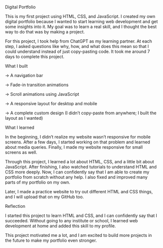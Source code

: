 Digital Portfolio

This is my first project using HTML, CSS, and JavaScript.
I created my own digital portfolio because I wanted to start learning web development and get some insights into it. My goal was to learn a real skill, and I thought the best way to do that was by making a project.

For this project, I took help from ChatGPT as my learning partner. At each step, I asked questions like why, how, and what does this mean so that I could understand instead of just copy-pasting code. It took me around 7 days to complete this project.

What I built

-> A navigation bar

-> Fade-in transition animations

-> Scroll animations using JavaScript

-> A responsive layout for desktop and mobile

-> A complete custom design (I didn’t copy-paste from anywhere; I built the layout as I wanted)

What I learned

In the beginning, I didn’t realize my website wasn’t responsive for mobile screens. After a few days, I started working on that problem and learned about media queries. Finally, I made my website responsive for small screens as well.

Through this project, I learned a lot about HTML, CSS, and a little bit about JavaScript. After finishing, I also watched tutorials to understand HTML and CSS more deeply. Now, I can confidently say that I am able to create my portfolio from scratch without any help. I also fixed and improved many parts of my portfolio on my own.

Later, I made a practice website to try out different HTML and CSS things, and I will upload that on my GitHub too.

Reflection

I started this project to learn HTML and CSS, and I can confidently say that I succeeded. Without going to any institute or school, I learned web development at home and added this skill to my profile.

This project motivated me a lot, and I am excited to build more projects in the future to make my portfolio even stronger.
